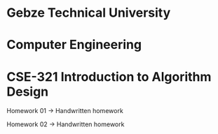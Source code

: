 # Gebze Technical University
# Computer Engineering
# CSE-321 Introduction to Algorithm Design

Homework 01 -> Handwritten homework

Homework 02 -> Handwritten homework
